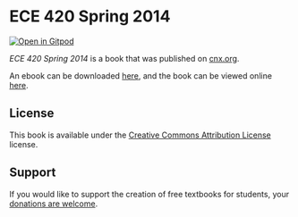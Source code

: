 # ECE 420 Spring 2014

[![Open in Gitpod](https://gitpod.io/button/open-in-gitpod.svg)](https://gitpod.io/from-referrer/)

_ECE 420 Spring 2014_ is a book that was published on [cnx.org](https://cnx.org/).

An ebook can be downloaded [here](https://github.com/cnx-user-books/cnxbook-ece-420-spring-2014/releases/latest), and the book can be viewed online [here](https://github.com/cnx-user-books/cnxbook-ece-420-spring-2014/releases/latest).

## License
This book is available under the [Creative Commons Attribution License](./LICENSE) license.

## Support
If you would like to support the creation of free textbooks for students, your [donations are welcome](https://riceconnect.rice.edu/donation/support-openstax-banner).

